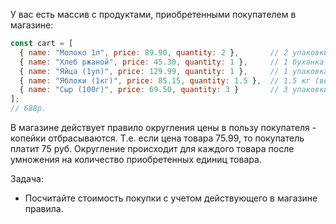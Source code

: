 У вас есть массив с продуктами, приобретенными покупателем в магазине:

```javascript
const cart = [
  { name: "Молоко 1л", price: 89.90, quantity: 2 },       // 2 упаковки
  { name: "Хлеб ржаной", price: 45.30, quantity: 1 },     // 1 буханка
  { name: "Яйца (1уп)", price: 129.99, quantity: 1 },     // 1 упаковка
  { name: "Яблоки (1кг)", price: 85.15, quantity: 1.5 },  // 1.5 кг (весовой товар)
  { name: "Сыр (100г)", price: 69.50, quantity: 3 }       // 3 упаковки
];
// 688р.
```

В магазине действует правило округления цены в пользу покупателя - копейки отбрасываются. Т.е. если цена товара 75.99, то покупатель платит 75 руб. Округление происходит для каждого товара после умножения на количество приобретенных единиц товара.

Задача:

* Посчитайте стоимость покупки с учетом действующего в магазине правила.